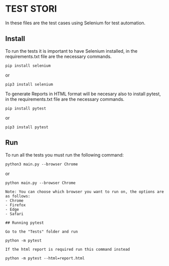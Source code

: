 # TEST STORI

In these files are the test cases using Selenium for test automation.

## Install

To run the tests it is important to have Selenium installed, in the requirements.txt file are the necessary commands.

```
pip install selenium
```
or 
```
pip3 install selenium
```

To generate Reports in HTML format will be necesary also to install pytest, in the requirements.txt file are the necessary commands.

```
pip install pytest
```
or 
```
pip3 install pytest
```

## Run 

To run all the tests you must run the following command:
```
python3 main.py --browser Chrome
```
or
```
python main.py --browser Chrome

Note: You can choose which browser you want to run on, the options are as follows:
- Chrome
- Firefox
- Edge
- Safari

## Running pytest

Go to the "Tests" folder and run 

python -m pytest

If the html report is required run this command instead

python -m pytest --html=report.html


